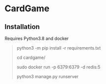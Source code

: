 # CardGame

## Installation

Requires Python3.8 and docker
> python3 -m pip install -r requirements.txt
> 
> cd cardgame/
> 
> sudo docker run -p 6379:6379 -d redis:5
> 
> python3 manage.py runserver


## 

